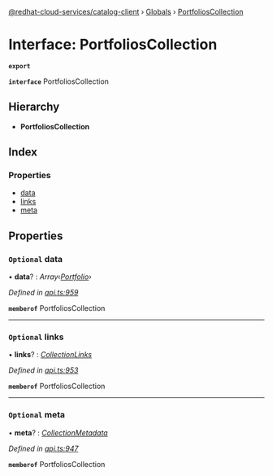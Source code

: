 [@redhat-cloud-services/catalog-client](../README.md) › [Globals](../globals.md) › [PortfoliosCollection](portfolioscollection.md)

# Interface: PortfoliosCollection

**`export`** 

**`interface`** PortfoliosCollection

## Hierarchy

* **PortfoliosCollection**

## Index

### Properties

* [data](portfolioscollection.md#optional-data)
* [links](portfolioscollection.md#optional-links)
* [meta](portfolioscollection.md#optional-meta)

## Properties

### `Optional` data

• **data**? : *Array‹[Portfolio](portfolio.md)›*

*Defined in [api.ts:959](https://github.com/RedHatInsights/javascript-clients.gi/blob/master/packages/catalog/api.ts#L959)*

**`memberof`** PortfoliosCollection

___

### `Optional` links

• **links**? : *[CollectionLinks](collectionlinks.md)*

*Defined in [api.ts:953](https://github.com/RedHatInsights/javascript-clients.gi/blob/master/packages/catalog/api.ts#L953)*

**`memberof`** PortfoliosCollection

___

### `Optional` meta

• **meta**? : *[CollectionMetadata](collectionmetadata.md)*

*Defined in [api.ts:947](https://github.com/RedHatInsights/javascript-clients.gi/blob/master/packages/catalog/api.ts#L947)*

**`memberof`** PortfoliosCollection
